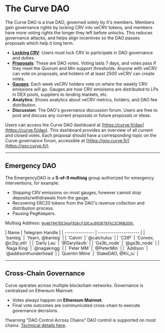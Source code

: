 <h1>The Curve DAO</h1>

The Curve DAO is a true DAO, governed solely by it's members.  Members gain governance rights by locking CRV into veCRV tokens, and members have more voting rights the longer they left before unlocks.  This reduces governance attacks, and helps align incentives so the DAO passes proposals which help it long term.

* [**Locking CRV**](./locking-crv.md): Users must lock CRV to participate in DAO governance and duties.
* [**Proposals**](./proposals.md): These are DAO votes.  Voting lasts 7 days, and votes pass if they meet the Quorum and Min support thresholds.  Anyone with veCRV can vote on proposals, and holders of at least 2500 veCRV can create votes.
* [**Gauges**](./gauges.md): Each week veCRV holders vote on where the weekly CRV emissions will go.  Gauges are how CRV emisisons are distributed to LPs in DEX pools, suppliers to lending markets, etc.
* **Analytics**: Shows analytics about veCRV metrics, holders, and DAO fee distribution.
* **Discussion**: The DAO's governance discussion forum.  Users are free to post and discuss any current proposals or future proposals or ideas.

Users can access the Curve DAO dashboard at [https://curve.fi/dao](https://curve.fi/dao). This dashboard provides an overview of all current and closed votes. Each proposal should have a corresponding topic on the Curve governance forum, accessible at [https://gov.curve.fi/](https://gov.curve.fi/).

---

## **Emergency DAO**

The EmergencyDAO is a **5-of-9 multisig** group authorized for emergency interventions, for example:

* Stopping CRV emissions on most gauges, however cannot stop deposits/withdrawals from the gauge.
* Recovering ERC20 tokens from the DAO's revenue collection and distribution process.
* Pausing PegKeepers.

Multisig Address: [`0x467947EE34aF926cF1DCac093870f613C96B1E0c`](https://etherscan.io/address/0x467947EE34aF926cF1DCac093870f613C96B1E0c)

<div class="centered" markdown="block">
| Name            | Telegram Handle       |
| --------------- | --------------------- |
| `banteg`        | `Yearn, @banteg`      |
| `Calvin`        | `@calchulus`          |
| `C2tP`          | `Convex, @c2tp_eth`   |
| `Darly Lau`     | `@Daryllautk`         |
| `Ga3b_node`     | `@ga3b_node`          |
| `Naga King`     | `@nagakingg`          |
| `Peter MM`      | `@PeterMm`            |
| `Addison`       | `@addisonthunderhead` |
| `Quentin Milne` | `StakeDAO, @Kii_iu`   |
</div>

---

## **Cross-Chain Governance**

Curve operates across multiple blockchain networks. Governance is centralized on Ethereum Mainnet:

* Votes always happen on **Ethereum Mainnet**.
* Final vote outcomes are communicated cross-chain to execute governance decisions.

!!!warning "DAO Control Across Chains"
    DAO control is supported on most chains.  [Technical details here](https://docs.curve.fi/governance/x-gov/overview/).